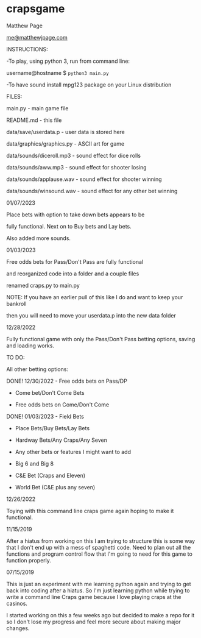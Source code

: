 # crapsgame
Matthew Page

me@matthewjpage.com



INSTRUCTIONS:

-To play, using python 3, run from command line:

username@hostname $ `python3 main.py`

-To have sound install mpg123 package on your Linux distribution



FILES:

main.py 	-  main game file

README.md   -  this file

data/save/userdata.p  -  user data is stored here

data/graphics/graphics.py - ASCII art for game

data/sounds/diceroll.mp3 - sound effect for dice rolls

data/sounds/aww.mp3 - sound effect for shooter losing

data/sounds/applause.wav - sound effect for shooter winning

data/sounds/winsound.wav - sound effect for any other bet winning


01/07/2023

Place bets with option to take down bets appears to be

fully functional.  Next on to Buy bets and Lay bets.

Also added more sounds.


01/03/2023

Free odds bets for Pass/Don't Pass are fully functional 

and reorganized code into a folder and a couple files

renamed craps.py to main.py

NOTE:	If you have an earlier pull of this like I do and want to keep your bankroll

then you will need to move your userdata.p into the new data folder


	
12/28/2022

Fully functional game with only the Pass/Don't Pass betting options, saving and loading works.

TO DO:

All other betting options:

DONE! 12/30/2022 - Free odds bets on Pass/DP

- Come bet/Don't Come Bets

- Free odds bets on Come/Don't Come

DONE! 01/03/2023 - Field Bets

- Place Bets/Buy Bets/Lay Bets

- Hardway Bets/Any Craps/Any Seven

- Any other bets or features I might want to add
- Big 6 and Big 8
- C&E Bet (Craps and Eleven)
- World Bet (C&E plus any seven)


12/26/2022

Toying with this command line craps game again hoping to make it functional.



11/15/2019 

After a hiatus from working on this I am trying to structure this is some way that I don't end up with a mess of spaghetti code.  Need to plan out all the functions and program control flow that I'm going to need for this game to 
function properly.



07/15/2019

This is just an experiment with me learning python again and trying to get back into coding after a hiatus.
So I'm just learning python while trying to write a command line Craps game because I love playing craps at the casinos.

I started working on this a few weeks ago but decided to make a repo for it so I don't lose my progress and feel more secure about making major changes.

